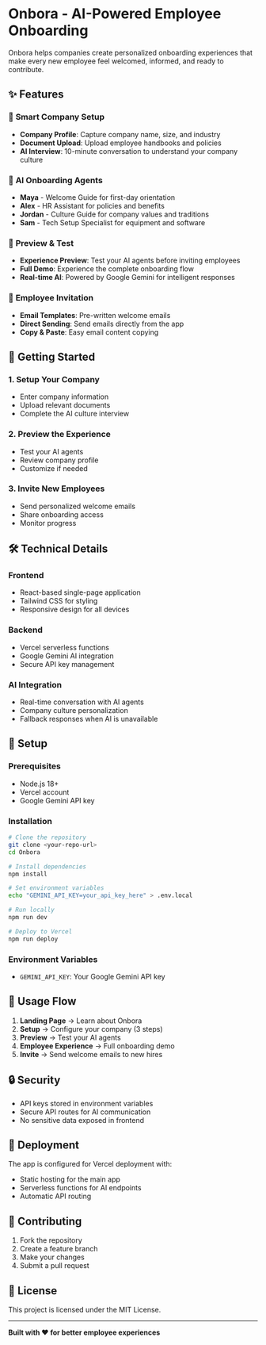 # Onbora - AI-Powered Employee Onboarding

Onbora helps companies create personalized onboarding experiences that make every new employee feel welcomed, informed, and ready to contribute.

## ✨ Features

### 🎯 **Smart Company Setup**
- **Company Profile**: Capture company name, size, and industry
- **Document Upload**: Upload employee handbooks and policies
- **AI Interview**: 10-minute conversation to understand your company culture

### 🤖 **AI Onboarding Agents**
- **Maya** - Welcome Guide for first-day orientation
- **Alex** - HR Assistant for policies and benefits
- **Jordan** - Culture Guide for company values and traditions
- **Sam** - Tech Setup Specialist for equipment and software

### 👀 **Preview & Test**
- **Experience Preview**: Test your AI agents before inviting employees
- **Full Demo**: Experience the complete onboarding flow
- **Real-time AI**: Powered by Google Gemini for intelligent responses

### 📧 **Employee Invitation**
- **Email Templates**: Pre-written welcome emails
- **Direct Sending**: Send emails directly from the app
- **Copy & Paste**: Easy email content copying

## 🚀 Getting Started

### 1. **Setup Your Company**
- Enter company information
- Upload relevant documents
- Complete the AI culture interview

### 2. **Preview the Experience**
- Test your AI agents
- Review company profile
- Customize if needed

### 3. **Invite New Employees**
- Send personalized welcome emails
- Share onboarding access
- Monitor progress

## 🛠️ Technical Details

### **Frontend**
- React-based single-page application
- Tailwind CSS for styling
- Responsive design for all devices

### **Backend**
- Vercel serverless functions
- Google Gemini AI integration
- Secure API key management

### **AI Integration**
- Real-time conversation with AI agents
- Company culture personalization
- Fallback responses when AI is unavailable

## 🔧 Setup

### **Prerequisites**
- Node.js 18+ 
- Vercel account
- Google Gemini API key

### **Installation**
```bash
# Clone the repository
git clone <your-repo-url>
cd Onbora

# Install dependencies
npm install

# Set environment variables
echo "GEMINI_API_KEY=your_api_key_here" > .env.local

# Run locally
npm run dev

# Deploy to Vercel
npm run deploy
```

### **Environment Variables**
- `GEMINI_API_KEY`: Your Google Gemini API key

## 📱 Usage Flow

1. **Landing Page** → Learn about Onbora
2. **Setup** → Configure your company (3 steps)
3. **Preview** → Test your AI agents
4. **Employee Experience** → Full onboarding demo
5. **Invite** → Send welcome emails to new hires

## 🔒 Security

- API keys stored in environment variables
- Secure API routes for AI communication
- No sensitive data exposed in frontend

## 🚀 Deployment

The app is configured for Vercel deployment with:
- Static hosting for the main app
- Serverless functions for AI endpoints
- Automatic API routing

## 🤝 Contributing

1. Fork the repository
2. Create a feature branch
3. Make your changes
4. Submit a pull request

## 📄 License

This project is licensed under the MIT License.

---

**Built with ❤️ for better employee experiences** 